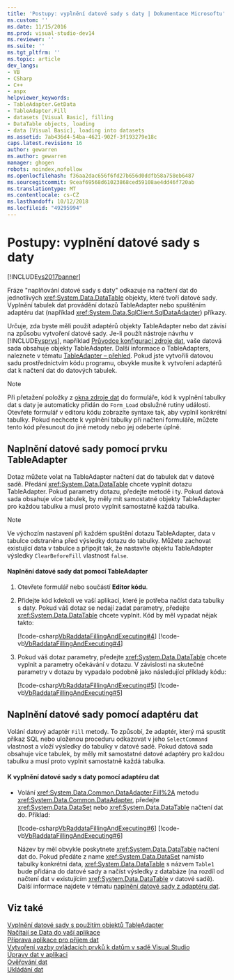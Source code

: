 ```yaml
---
title: 'Postupy: vyplnění datové sady s daty | Dokumentace Microsoftu'
ms.custom: ''
ms.date: 11/15/2016
ms.prod: visual-studio-dev14
ms.reviewer: ''
ms.suite: ''
ms.tgt_pltfrm: ''
ms.topic: article
dev_langs:
- VB
- CSharp
- C++
- aspx
helpviewer_keywords:
- TableAdapter.GetData
- TableAdapter.Fill
- datasets [Visual Basic], filling
- DataTable objects, loading
- data [Visual Basic], loading into datasets
ms.assetid: 7ab436d4-54ba-4621-902f-3f193279e18c
caps.latest.revision: 16
author: gewarren
ms.author: gewarren
manager: ghogen
robots: noindex,nofollow
ms.openlocfilehash: f36aa2dac656f6fd27b656d0ddfb58a758eb6487
ms.sourcegitcommit: 9ceaf69568d61023868ced59108ae4dd46f720ab
ms.translationtype: MT
ms.contentlocale: cs-CZ
ms.lasthandoff: 10/12/2018
ms.locfileid: "49295994"
---
```

# <a name="how-to-fill-a-dataset-with-data"></a>Postupy: vyplnění datové sady s daty
[!INCLUDE[vs2017banner](../includes/vs2017banner.md)]

Fráze "naplňování datové sady s daty" odkazuje na načtení dat do jednotlivých <xref:System.Data.DataTable> objekty, které tvoří datové sady. Vyplnění tabulek dat provádění dotazů TableAdapter nebo spuštěním adaptéru dat (například <xref:System.Data.SqlClient.SqlDataAdapter>) příkazy.  
  
 Určuje, zda byste měli použít adaptérů objekty TableAdapter nebo dat závisí na způsobu vytvoření datové sady. Je-li použít nástroje návrhu v [!INCLUDE[vsprvs](../includes/vsprvs-md.md)], například [Průvodce konfigurací zdroje dat](http://msdn.microsoft.com/library/c4df7de5-5da0-4064-940c-761dd6d9e28f), vaše datová sada obsahuje objekty TableAdapter. Další informace o TableAdapters, naleznete v tématu [TableAdapter – přehled](../data-tools/tableadapter-overview.md). Pokud jste vytvořili datovou sadu prostřednictvím kódu programu, obvykle musíte k vytvoření adaptérů dat k načtení dat do datových tabulek.  
  
> [!NOTE]
>  Při přetažení položky z [okna zdroje dat](http://msdn.microsoft.com/library/0d20f699-cc95-45b3-8ecb-c7edf1f67992) do formuláře, kód k vyplnění tabulky dat s daty je automaticky přidán do `Form_Load` obslužné rutiny události. Otevřete formulář v editoru kódu zobrazíte syntaxe tak, aby vyplnil konkrétní tabulky. Pokud nechcete k vyplnění tabulky při načtení formuláře, můžete tento kód přesunout do jiné metody nebo jej odeberte úplně.  
  
## <a name="filling-a-dataset-using-a-tableadapter"></a>Naplnění datové sady pomocí prvku TableAdapter  
 Dotaz můžete volat na TableAdapter načtení dat do tabulek dat v datové sadě. Předání <xref:System.Data.DataTable> chcete vyplnit dotazu TableAdapter. Pokud parametry dotazu, předejte metodě i ty. Pokud datová sada obsahuje více tabulek, by měly mít samostatné objekty TableAdapter pro každou tabulku a musí proto vyplnit samostatně každá tabulka.  
  
> [!NOTE]
>  Ve výchozím nastavení při každém spuštění dotazu TableAdapter, data v tabulce odstraněna před výsledky dotazu do tabulky. Můžete zachovat existující data v tabulce a připojit tak, že nastavíte objektu TableAdapter výsledky `ClearBeforeFill` vlastnost `false`.  
  
#### <a name="to-fill-a-dataset-with-data-using-a-tableadapter"></a>Naplnění datové sady dat pomocí TableAdapter  
  
1.  Otevřete formulář nebo součástí **Editor kódu**.  
  
2.  Přidejte kód kdekoli ve vaší aplikaci, které je potřeba načíst data tabulky s daty. Pokud váš dotaz se nedají zadat parametry, předejte <xref:System.Data.DataTable> chcete vyplnit. Kód by měl vypadat nějak takto:  
  
     [!code-csharp[VbRaddataFillingAndExecuting#4](../snippets/csharp/VS_Snippets_VBCSharp/VbRaddataFillingAndExecuting/CS/Form2.cs#4)]
     [!code-vb[VbRaddataFillingAndExecuting#4](../snippets/visualbasic/VS_Snippets_VBCSharp/VbRaddataFillingAndExecuting/VB/Form2.vb#4)]  
  
3.  Pokud váš dotaz parametry, předejte <xref:System.Data.DataTable> chcete vyplnit a parametry očekávání v dotazu. V závislosti na skutečné parametry v dotazu by vypadalo podobně jako následující příklady kódu:  
  
     [!code-csharp[VbRaddataFillingAndExecuting#5](../snippets/csharp/VS_Snippets_VBCSharp/VbRaddataFillingAndExecuting/CS/Form2.cs#5)]
     [!code-vb[VbRaddataFillingAndExecuting#5](../snippets/visualbasic/VS_Snippets_VBCSharp/VbRaddataFillingAndExecuting/VB/Form2.vb#5)]  
  
## <a name="filling-a-dataset-using-a-dataadapter"></a>Naplnění datové sady pomocí adaptéru dat  
 Volání datový adaptér `Fill` metody. To způsobí, že adaptér, který má spustit příkaz SQL nebo uloženou proceduru odkazovat v jeho `SelectCommand` vlastnost a vloží výsledky do tabulky v datové sadě. Pokud datová sada obsahuje více tabulek, by měly mít samostatné datové adaptéry pro každou tabulku a musí proto vyplnit samostatně každá tabulka.  
  
#### <a name="to-fill-a-dataset-with-data-using-a-dataadapter"></a>K vyplnění datové sady s daty pomocí adaptéru dat  
  
-   Volání <xref:System.Data.Common.DataAdapter.Fill%2A> metodu <xref:System.Data.Common.DataAdapter>, předejte <xref:System.Data.DataSet> nebo <xref:System.Data.DataTable> načtení dat do. Příklad:  
  
     [!code-csharp[VbRaddataFillingAndExecuting#6](../snippets/csharp/VS_Snippets_VBCSharp/VbRaddataFillingAndExecuting/CS/Form2.cs#6)]
     [!code-vb[VbRaddataFillingAndExecuting#6](../snippets/visualbasic/VS_Snippets_VBCSharp/VbRaddataFillingAndExecuting/VB/Form2.vb#6)]  
  
     Název by měl obvykle poskytnete <xref:System.Data.DataTable> načtení dat do. Pokud předáte z name <xref:System.Data.DataSet> namísto tabulky konkrétní data, <xref:System.Data.DataTable> s názvem `Table1` bude přidána do datové sady a načíst výsledky z databáze (na rozdíl od načtení dat v existujícím <xref:System.Data.DataTable> v datové sadě). Další informace najdete v tématu [naplnění datové sady z adaptéru dat](http://msdn.microsoft.com/library/3fa0ac7d-e266-4954-bfac-3fbe2f913153).  
  
## <a name="see-also"></a>Viz také  
 [Vyplnění datové sady s použitím objektů TableAdapter](../data-tools/fill-datasets-by-using-tableadapters.md)   
 [Načítají se Data do vaší aplikace](../data-tools/fetching-data-into-your-application.md)   
 [Příprava aplikace pro příjem dat](http://msdn.microsoft.com/library/c17bdb7e-c234-4f2f-9582-5e55c27356ad)   
 [Vytvoření vazby ovládacích prvků k datům v sadě Visual Studio](../data-tools/bind-controls-to-data-in-visual-studio.md)   
 [Úpravy dat v aplikaci](../data-tools/editing-data-in-your-application.md)   
 [Ověřování dat](http://msdn.microsoft.com/library/b3a9ee4e-5d4d-4411-9c56-c811f2b4ee7e)   
 [Ukládání dat](../data-tools/saving-data.md)